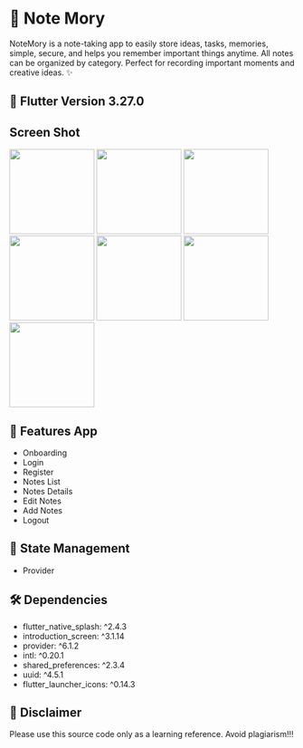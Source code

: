 # 📓 Note Mory
NoteMory is a note-taking app to easily store ideas, tasks, memories, simple, secure, and helps you remember important things anytime. All notes can be organized by category. Perfect for recording important moments and creative ideas. ✨

## 🎉 Flutter Version 3.27.0

## Screen Shot
<img src="https://github.com/user-attachments/assets/7f0d3b1d-39b2-49bd-98d7-f5673513a81d" width="150" />
<img src="https://github.com/user-attachments/assets/e7752d51-def4-4b1e-9c4f-297d29d6c55e" width="150" />
<img src="https://github.com/user-attachments/assets/bf45da25-c0c4-49ec-ab4c-91dad1dc0e66" width="150" />
<img src="https://github.com/user-attachments/assets/b1fa5863-c4b6-418e-82bc-175b82846e0f" width="150" />
<img src="https://github.com/user-attachments/assets/79632ed1-e60e-4aa7-a6ba-d279b40d649d" width="150" />
<img src="https://github.com/user-attachments/assets/a4c3ef33-6684-4a85-aea2-6e8d3302e717" width="150" />
<img src="https://github.com/user-attachments/assets/392692d2-d4d9-4477-b46b-4faf0a94728f" width="150" />

## 🎉 Features App
- Onboarding
- Login
- Register
- Notes List
- Notes Details
- Edit Notes
- Add Notes
- Logout

## 📢 State Management
- Provider

## 🛠️ Dependencies
- flutter_native_splash: ^2.4.3
- introduction_screen: ^3.1.14
- provider: ^6.1.2
- intl: ^0.20.1
- shared_preferences: ^2.3.4
- uuid: ^4.5.1
- flutter_launcher_icons: ^0.14.3

## 🛑 Disclaimer
Please use this source code only as a learning reference. Avoid plagiarism!!!
